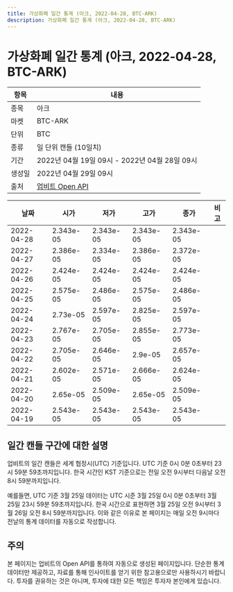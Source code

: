 ```yaml
---
title: 가상화폐 일간 통계 (아크, 2022-04-28, BTC-ARK)
description: 가상화폐 일간 통계 (아크, 2022-04-28, BTC-ARK)
---
```



가상화폐 일간 통계 (아크, 2022-04-28, BTC-ARK)
===

|항목|내용|
|--|--|
|종목|아크|
|마켓|BTC-ARK|
|단위|BTC|
|종류|일 단위 캔들 (10일치)|
|기간|2022년 04월 19일 09시 - 2022년 04월 28일 09시|
|생성일|2022년 04월 29일 09시|
|출처|[업비트 Open API](https://docs.upbit.com)|


|날짜|시가|저가|고가|종가|비고|
|--|--|--|--|--|--|
|2022-04-28|2.343e-05|2.343e-05|2.343e-05|2.343e-05|    |
|2022-04-27|2.386e-05|2.334e-05|2.386e-05|2.372e-05|    |
|2022-04-26|2.424e-05|2.424e-05|2.424e-05|2.424e-05|    |
|2022-04-25|2.575e-05|2.486e-05|2.575e-05|2.486e-05|    |
|2022-04-24|2.73e-05|2.597e-05|2.825e-05|2.597e-05|    |
|2022-04-23|2.767e-05|2.705e-05|2.855e-05|2.773e-05|    |
|2022-04-22|2.705e-05|2.646e-05|2.9e-05|2.657e-05|    |
|2022-04-21|2.602e-05|2.571e-05|2.666e-05|2.624e-05|    |
|2022-04-20|2.65e-05|2.509e-05|2.65e-05|2.509e-05|    |
|2022-04-19|2.543e-05|2.543e-05|2.543e-05|2.543e-05|    |


일간 캔들 구간에 대한 설명
---


업비트의 일간 캔들은 세계 협정시(UTC) 기준입니다. 
UTC 기준 0시 0분 0초부터 23시 59분 59초까지입니다. 
한국 시간인 KST 기준으로는 전일 오전 9시부터 다음날 오전 8시 59분까지입니다. 


예를들면, UTC 기준 3월 25일 데이터는 UTC 시준 3월 25일 0시 0분 0초부터 3월 25일 23시 59분 59초까지입니다. 
한국 시간으로 표현하면 3월 25일 오전 9시부터 3월 26일 오전 8시 59분까지입니다. 
이와 같은 이유로 본 페이지는 매일 오전 9시마다 전날의 통계 데이터를 자동으로 작성합니다. 


주의
---


본 페이지는 업비트의 Open API를 통하여 자동으로 생성된 페이지입니다. 
단순한 통계 데이터만 제공하고, 자료를 통해 인사이트를 얻기 위한 참고용으로만 사용하시기 바랍니다. 
투자를 권유하는 것은 아니며, 투자에 대한 모든 책임은 투자자 본인에게 있습니다. 
